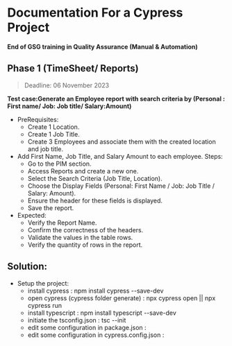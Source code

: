 # Documentation For a Cypress Project
**End of GSG training in Quality Assurance (Manual & Automation)**
## Phase 1 (TimeSheet/ Reports)
> Deadline: 06 November 2023

**Test case:Generate an Employee report with search criteria by (Personal : First name/ Job: Job title/ Salary:Amount)**

* PreRequisites:
    - Create 1 Location.
    - Create 1 Job Title.
    - Create 3 Employees and associate them with the created location and job title.
* Add First Name, Job Title, and Salary Amount to each employee. Steps:
    - Go to the PIM section.
    - Access Reports and create a new one.
    - Select the Search Criteria (Job Title, Location).
    - Choose the Display Fields (Personal: First Name / Job: Job Title / Salary: Amount).
    - Ensure the header for these fields is displayed.
    - Save the report.
* Expected:
    - Verify the Report Name.
    - Confirm the correctness of the headers.
    - Validate the values in the table rows.
    - Verify the quantity of rows in the report.

## Solution:

* Setup the project:
    - install cypress : npm install cypress --save-dev
    - open cypress (cypress folder generate) : npx cypress open || npx cypress run
    - install typescript : npm install typescript --save-dev
    - initiate the tsconfig.json : tsc --init
    - edit some configuration in package.json : 
    - edit some configuration in cypress.config.json : 